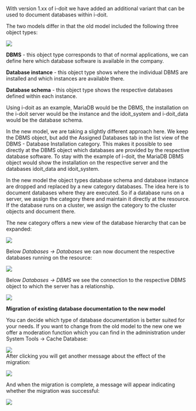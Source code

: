 With version 1.xx of i-doit we have added an additional variant that can be used to document databases within i-doit.

The two models differ in that the old model included the following three object types:

![](/download/thumbnails/97288619/Bildschirmfoto%202020-12-01%20um%2012.15.42.png?version=1&modificationDate=1606822157283&api=v2)  
  

**DBMS** - this object type corresponds to that of normal applications, we can define here which database software is available in the company.

**Database instance** - this object type shows where the individual DBMS are installed and which instances are available there.

**Database schema** - this object type shows the respective databases defined within each instance.

  

Using i-doit as an example, MariaDB would be the DBMS, the installation on the i-doit server would be the instance and the idoit\_system and i-doit\_data would be the database schema.

In the new model, we are taking a slightly different approach here. We keep the DBMS object, but add the Assigned Databases tab in the list view of the DBMS - Database Installation category. This makes it possible to see directly at the DBMS object which databases are provided by the respective database software. To stay with the example of i-doit, the MariaDB DBMS object would show the installation on the respective server and the databases idoit\_data and idoit\_system.

  

In the new model the object types database schema and database instance are dropped and replaced by a new category databases. The idea here is to document databases where they are executed. So if a database runs on a server, we assign the category there and maintain it directly at the resource. If the database runs on a cluster, we assign the category to the cluster objects and document there.

The new category offers a new view of the database hierarchy that can be expanded:

![](/download/attachments/97288619/Bildschirmfoto%202020-12-01%20um%2012.24.38.png?version=1&modificationDate=1606822157275&api=v2)

Below _Databases -> Databases_ we can now document the respective databases running on the resource:

![](/download/attachments/97288619/Bildschirmfoto%202020-12-01%20um%2012.18.49.png?version=1&modificationDate=1606822157267&api=v2)

Below _Databases -> DBMS_ we see the connection to the respective DBMS object to which the server has a relationship.

![](/download/attachments/97288619/Bildschirmfoto%202020-12-01%20um%2012.18.05.png?version=1&modificationDate=1606822157258&api=v2)

  
  
**Migration of existing database documentation to the new model**

You can decide which type of database documentation is better suited for your needs. If you want to change from the old model to the new one we offer a moderation function which you can find in the administration under System Tools -> Cache Database:

![](/download/attachments/97288619/Bildschirmfoto%202020-12-01%20um%2012.19.27.png?version=1&modificationDate=1606822157250&api=v2)  
After clicking you will get another message about the effect of the migration:

![](/download/attachments/97288619/Bildschirmfoto%202020-12-01%20um%2012.27.00.png?version=1&modificationDate=1606822157240&api=v2)

And when the migration is complete, a message will appear indicating whether the migration was successful:

![](/download/thumbnails/97288619/image2020-3-20_11-14-22.png?version=2&modificationDate=1606822157227&api=v2)